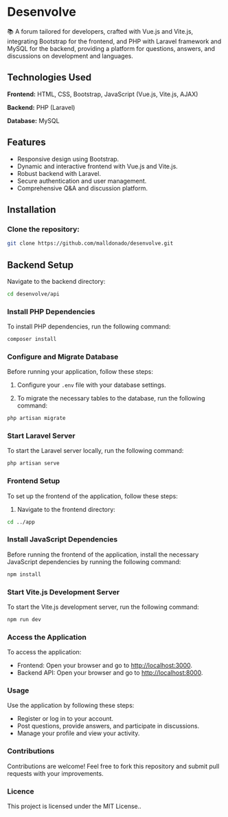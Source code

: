 # Desenvolve

📚 A forum tailored for developers, crafted with Vue.js and Vite.js, integrating Bootstrap for the frontend, and PHP with Laravel framework and MySQL for the backend, providing a platform for questions, answers, and discussions on development and languages.

## Technologies Used

**Frontend:** HTML, CSS, Bootstrap, JavaScript (Vue.js, Vite.js, AJAX)

**Backend:** PHP (Laravel)

**Database:** MySQL

## Features

- Responsive design using Bootstrap.
- Dynamic and interactive frontend with Vue.js and Vite.js.
- Robust backend with Laravel.
- Secure authentication and user management.
- Comprehensive Q&A and discussion platform.

## Installation

### Clone the repository:

```bash
git clone https://github.com/malldonado/desenvolve.git
```

## Backend Setup

Navigate to the backend directory:

```bash
cd desenvolve/api
```

### Install PHP Dependencies

To install PHP dependencies, run the following command:

```bash
composer install
```

### Configure and Migrate Database

Before running your application, follow these steps:

1. Configure your `.env` file with your database settings.

2. To migrate the necessary tables to the database, run the following command:

```bash
php artisan migrate
```

### Start Laravel Server

To start the Laravel server locally, run the following command:

```bash
php artisan serve
```

### Frontend Setup

To set up the frontend of the application, follow these steps:

1. Navigate to the frontend directory:

```bash
cd ../app
```

### Install JavaScript Dependencies

Before running the frontend of the application, install the necessary JavaScript dependencies by running the following command:

```bash
npm install
```

### Start Vite.js Development Server

To start the Vite.js development server, run the following command:

```bash
npm run dev
```

### Access the Application

To access the application:

- Frontend: Open your browser and go to [http://localhost:3000](http://localhost:3000).
- Backend API: Open your browser and go to [http://localhost:8000](http://localhost:8000).

### Usage

Use the application by following these steps:

- Register or log in to your account.
- Post questions, provide answers, and participate in discussions.
- Manage your profile and view your activity.

### Contributions

Contributions are welcome! Feel free to fork this repository and submit pull requests with your improvements.

### Licence

This project is licensed under the MIT License..

